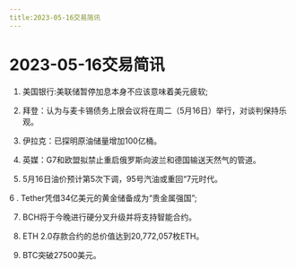 ```yaml
---
title:2023-05-16交易简讯
---
```


# 2023-05-16交易简讯

1. 美国银行:美联储暂停加息本身不应该意味着美元疲软;

2. 拜登：认为与麦卡锡债务上限会议将在周二（5月16日）举行，对谈判保持乐观。

3. 伊拉克：已探明原油储量增加100亿桶。

4. 英媒：G7和欧盟拟禁止重启俄罗斯向波兰和德国输送天然气的管道。

5. 5月16日油价预计第5次下调，95号汽油或重回“7元时代。

6 . Tether凭借34亿美元的黄金储备成为“贵金属强国”;

7. BCH将于今晚进行硬分叉升级并将支持智能合约。

8. ETH 2.0存款合约的总价值达到20,772,057枚ETH。

9. BTC突破27500美元。
